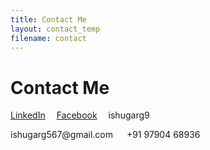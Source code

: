 ```yaml
---
title: Contact Me
layout: contact_temp
filename: contact
--- 
```


# Contact Me


<i class="fa fa-linkedin" aria-hidden="true"></i> <a href="www.linkedin.com/in/ishugarg" title="LinkedIn">LinkedIn</a>&emsp;
<i class="fa fa-facebook" aria-hidden="true"></i> <a href="https://www.facebook.com/ishugarg567" title="facebook">Facebook</a>&emsp;
<i class="fa fa-skype" aria-hidden="true"></i> ishugarg9&emsp; <script type="text/javascript" src="https://secure.skypeassets.com/i/scom/js/skype-uri.js"></script>
<div id="SkypeButton_Call_ishugarg9_1">
 <script type="text/javascript">
 Skype.ui({
 "name": "dropdown",
 "element": "SkypeButton_Call_ishugarg9_1",
 "participants": ["ishugarg9"]
 });
 </script>
</div>
<script src="https://apis.google.com/js/platform.js" async defer></script>
<div class="g-hangout" data-render="createhangout"></div>
<i class="fa fa-envelope-square" aria-hidden="true"></i> ishugarg567@gmail.com &emsp;
<i class="fa fa-phone" aria-hidden="true"></i> +91 97904 68936
